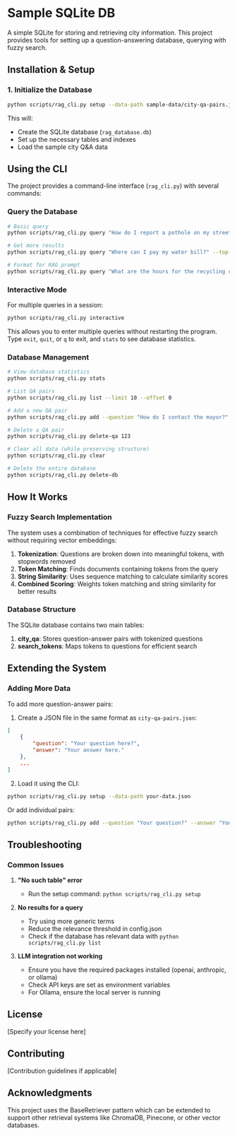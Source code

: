 # Sample SQLite DB

A simple SQLite for storing and retrieving city information. This project provides tools for setting up a question-answering database, querying with fuzzy search.

## Installation & Setup

### 1. Initialize the Database

```bash
python scripts/rag_cli.py setup --data-path sample-data/city-qa-pairs.json
```

This will:
- Create the SQLite database (`rag_database.db`)
- Set up the necessary tables and indexes
- Load the sample city Q&A data

## Using the CLI

The project provides a command-line interface (`rag_cli.py`) with several commands:

### Query the Database

```bash
# Basic query
python scripts/rag_cli.py query "How do I report a pothole on my street?"

# Get more results
python scripts/rag_cli.py query "Where can I pay my water bill?" --top-n 5

# Format for RAG prompt
python scripts/rag_cli.py query "What are the hours for the recycling center?" --rag-format
```

### Interactive Mode

For multiple queries in a session:

```bash
python scripts/rag_cli.py interactive
```

This allows you to enter multiple queries without restarting the program. Type `exit`, `quit`, or `q` to exit, and `stats` to see database statistics.

### Database Management

```bash
# View database statistics
python scripts/rag_cli.py stats

# List QA pairs
python scripts/rag_cli.py list --limit 10 --offset 0

# Add a new QA pair
python scripts/rag_cli.py add --question "How do I contact the mayor?" --answer "The mayor can be contacted via email at mayor@city.gov or by phone at 555-123-4567."

# Delete a QA pair
python scripts/rag_cli.py delete-qa 123

# Clear all data (while preserving structure)
python scripts/rag_cli.py clear

# Delete the entire database
python scripts/rag_cli.py delete-db
```

## How It Works

### Fuzzy Search Implementation

The system uses a combination of techniques for effective fuzzy search without requiring vector embeddings:

1. **Tokenization**: Questions are broken down into meaningful tokens, with stopwords removed
2. **Token Matching**: Finds documents containing tokens from the query
3. **String Similarity**: Uses sequence matching to calculate similarity scores
4. **Combined Scoring**: Weights token matching and string similarity for better results

### Database Structure

The SQLite database contains two main tables:

1. **city_qa**: Stores question-answer pairs with tokenized questions
2. **search_tokens**: Maps tokens to questions for efficient search

## Extending the System

### Adding More Data

To add more question-answer pairs:

1. Create a JSON file in the same format as `city-qa-pairs.json`:
```json
[
    {
        "question": "Your question here?",
        "answer": "Your answer here."
    },
    ...
]
```

2. Load it using the CLI:
```bash
python scripts/rag_cli.py setup --data-path your-data.json
```

Or add individual pairs:
```bash
python scripts/rag_cli.py add --question "Your question?" --answer "Your answer."
```

## Troubleshooting

### Common Issues

1. **"No such table" error**
   - Run the setup command: `python scripts/rag_cli.py setup`

2. **No results for a query**
   - Try using more generic terms
   - Reduce the relevance threshold in config.json
   - Check if the database has relevant data with `python scripts/rag_cli.py list`

3. **LLM integration not working**
   - Ensure you have the required packages installed (openai, anthropic, or ollama)
   - Check API keys are set as environment variables
   - For Ollama, ensure the local server is running

## License

[Specify your license here]

## Contributing

[Contribution guidelines if applicable]

## Acknowledgments

This project uses the BaseRetriever pattern which can be extended to support other retrieval systems like ChromaDB, Pinecone, or other vector databases.